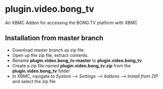 # plugin.video.bong_tv

An XBMC Addon for accessing the BONG.TV platform with XBMC

## Installation from master branch

* Download master branch as zip file
* Open up the zip file, extract contents.
* Rename **plugin.video.bong_tv-master** to **plugin.video.bong_tv**
* Create a zip file named **plugin.video.bong_tv.zip** from the **plugin.video.bong_tv** folder
* In XBMC, navigate to *System* --> *Settings* --> *Addons* --> *Install from ZIP* and select the zip file

